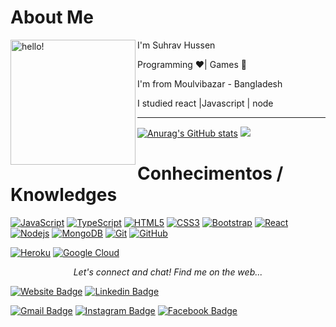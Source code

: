 
 
# About Me
<p>
  <img width="200" alt="hello!" align="left" src="https://giffiles.alphacoders.com/956/9562.gif">
</p>
I'm Suhrav Hussen

Programming  ❤️|  Games 💚

I'm from Moulvibazar - Bangladesh  

I studied react |Javascript | node  



---


 
   [![Anurag's GitHub stats](https://github-readme-stats.vercel.app/api?username=SuhravHUssen&show_icons=true&theme=radical)](https://github.com/anuraghazra/github-readme-stats)
   <img src="https://github-readme-stats.vercel.app/api/top-langs/?username=SuhravHussen&count_private=true&theme=dracula">
 
 
 
 
# Conhecimentos / Knowledges

[![JavaScript](https://img.shields.io/badge/-JavaScript-black?style=flat-square&logo=javascript&link=https://github.com/LuizCarlosAbbott/)](https://github.com/LuizCarlosAbbott/)
[![TypeScript](https://img.shields.io/badge/-TypeScript-007ACC?style=flat-square&logo=typescript&link=https://github.com/LuizCarlosAbbott/)](https://github.com/LuizCarlosAbbott/)
[![HTML5](https://img.shields.io/badge/-HTML5-E34F26?style=flat-square&logo=html5&logoColor=white&link=https://github.com/LuizCarlosAbbott/)](https://github.com/LuizCarlosAbbott/)
[![CSS3](https://img.shields.io/badge/-CSS3-1572B6?style=flat-square&logo=css3&link=https://github.com/LuizCarlosAbbott/)](https://github.com/LuizCarlosAbbott/)
[![Bootstrap](https://img.shields.io/badge/-Bootstrap-563D7C?style=flat-square&logo=bootstrap&link=https://github.com/LuizCarlosAbbott/)](https://github.com/LuizCarlosAbbott/)
[![React](https://img.shields.io/badge/-React-black?style=flat-square&logo=react&link=https://github.com/LuizCarlosAbbott/)](https://github.com/LuizCarlosAbbott/)
[![Nodejs](https://img.shields.io/badge/-Nodejs-black?style=flat-square&logo=Node.js&link=https://github.com/LuizCarlosAbbott/)](https://github.com/LuizCarlosAbbott/)
[![MongoDB](https://img.shields.io/badge/-MongoDB-black?style=flat-square&logo=mongodb&link=https://github.com/LuizCarlosAbbott/)](https://github.com/LuizCarlosAbbott/)
[![Git](https://img.shields.io/badge/-Git-black?style=flat-square&logo=git&link=https://github.com/LuizCarlosAbbott/)](https://github.com/LuizCarlosAbbott/)
[![GitHub](https://img.shields.io/badge/-GitHub-181717?style=flat-square&logo=github&link=https://github.com/LuizCarlosAbbott/)](https://github.com/LuizCarlosAbbott/)

[![Heroku](https://img.shields.io/badge/-Heroku-430098?style=flat-square&logo=heroku&link=https://github.com/LuizCarlosAbbott/)](https://github.com/LuizCarlosAbbott/)
[![Google Cloud](https://img.shields.io/badge/Google%20Cloud-black?style=flat-square&logo=google-cloud&link=https://github.com/LuizCarlosAbbott/)](https://github.com/LuizCarlosAbbott/)

<p align="center">
  <i>Let's connect and chat! Find me on the web...</i>
  
   [![Website Badge](https://img.shields.io/badge/-suhravhussen.com-47CCCC?style=flat&logo=Google-Chrome&logoColor=white&link=https://verma-anushka.github.io/anushkaverma/)](https://suhrav-hussen.web.app/) 
   [![Linkedin Badge](https://img.shields.io/badge/-SuhravHussen-blue?style=flat-square&logo=Linkedin&logoColor=white&link=https://www.linkedin.com/in/anushkaverma/)](https://www.linkedin.com/in/suhrav-hussain-9a91241a3/) 
 
   [![Gmail Badge](https://img.shields.io/badge/suhravshan-c14438?style=flat-square&logo=Gmail&logoColor=white&link=mailto:suhravshan@gmail.com)](mailto:suhravshan@gmail.com)
   [![Instagram Badge](https://img.shields.io/badge/-@_S_U_H_R_A_V_-purple?style=flat&logo=instagram&logoColor=white&link=https://instagram.com/v_anushkaa/)](https://www.instagram.com/_s_u_h_r_a_v_/) 
   [![Facebook Badge](https://img.shields.io/badge/-SuhravHussain-036be4?style=flat-square&logo=Facebook&logoColor=white&link=https://www.facebook.com/profile.php?id=100022118525351)](https://www.facebook.com/suhrav.hussain)
  
</p>   
